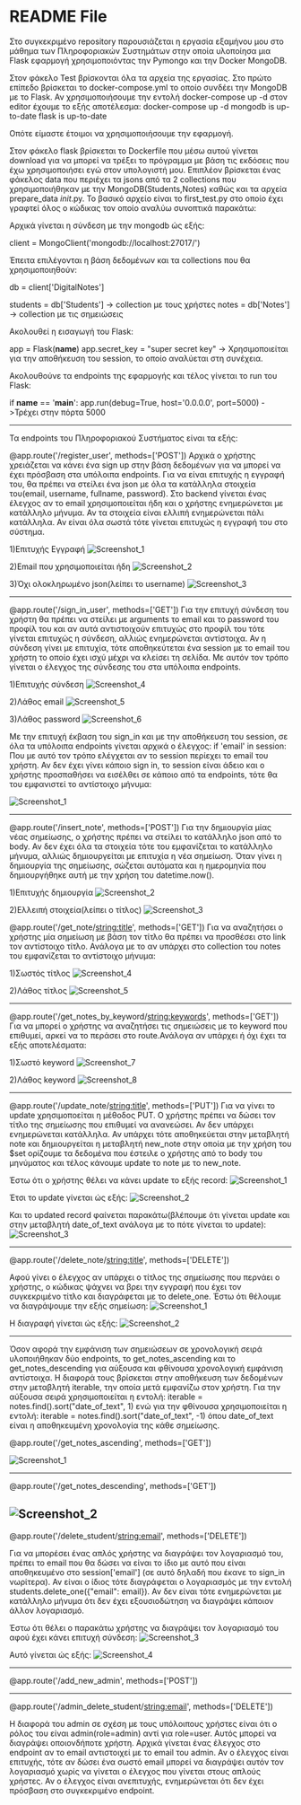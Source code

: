 # README File

Στο συγκεκριμένο repository παρουσιάζεται η εργασία εξαμήνου μου στο μάθημα των Πληροφοριακών Συστημάτων στην οποία υλοποίησα μια Flask εφαρμογή χρησιμοποιόντας την Pymongo και την Docker MongoDB.

Στον φάκελο Test βρίσκονται όλα τα αρχεία της εργασίας. Στο πρώτο επίπεδο βρίσκεται το docker-compose.yml το οποίο συνδέει την MongoDB με το Flask. Αν χρησιμοποιήσουμε την εντολή docker-compose up -d στον editor έχουμε το εξής αποτέλεσμα:
docker-compose up -d
mongodb is up-to-date
flask is up-to-date

Οπότε είμαστε έτοιμοι να χρησιμοποιήσουμε την εφαρμογή.

Στον φάκελο flask βρίσκεται το Dockerfile που μέσω αυτού γίνεται download για να μπορεί να τρέξει το πρόγραμμα με βάση τις εκδόσεις που έχω χρησιμοποιήσει εγώ στον υπολογιστή μου. Επιπλέον βρίσκεται ένας φάκελος data που περιέχει τα jsons από τα 2 collections που χρησιμοποιήθηκαν με την MongoDB(Students,Notes) καθώς και τα αρχεία prepare_data _init_.py. Το βασικό αρχείο είναι το first_test.py στο οποίο έχει γραφτεί όλος ο κώδικας τον οποίο αναλύω συνοπτικά παρακάτω:

Αρχικά γίνεται η σύνδεση με την mongodb ώς εξής: 

client = MongoClient('mongodb://localhost:27017/')

Έπειτα επιλέγονται η βάση δεδομένων και τα collections που θα χρησιμοποιηθούν:

db = client['DigitalNotes']

students = db['Students'] -> collection με τους χρήστες
notes = db['Notes'] -> collection με τις σημειώσεις

Ακολουθεί η εισαγωγή του Flask:

app = Flask(__name__)
app.secret_key = "super secret key" -> Χρησιμοποιείται για την αποθήκευση του session, το οποίο αναλύεται στη συνέχεια.

Ακολουθούνε τα endpoints της εφαρμογής και τέλος γίνεται το run του Flask:

if __name__ == '__main__':
    app.run(debug=True, host='0.0.0.0', port=5000) ->Τρέχει στην πόρτα 5000
    
--------------------------------------------------------------------------------------------------------------------------------------------------------------------    
    
 Τα endpoints του Πληροφοριακού Συστήματος είναι τα εξής:


@app.route('/register_user', methods=['POST'])
  Αρχικά ο χρήστης χρειάζεται να κάνει ένα sign up στην βάση δεδομένων για να μπορεί να έχει πρόσβαση στα υπόλοιπα endpoints. Για να είναι επιτυχής η εγγραφή του, θα     πρέπει να στείλει ένα json με όλα τα κατάλληλα στοιχεία του(email, username, fullname, password). Στο backend γίνεται ένας έλεγχος αν το email χρησιμοποιείται ήδη     και ο χρήστης ενημερώνεται με κατάλληλο μήνυμα. Αν τα στοιχεία είναι ελλιπή ενημερώνεται πάλι κατάλληλα. Αν είναι όλα σωστά τότε γίνεται επιτυχώς η εγγραφή του στο     σύστημα.

1)Επιτυχής Εγγραφή
![Screenshot_1](https://user-images.githubusercontent.com/103457872/177391503-93250008-9f93-44d6-9e05-485202106991.png)

2)Email που χρησιμοποιείται ήδη
![Screenshot_2](https://user-images.githubusercontent.com/103457872/177391507-639a70df-7095-4823-8313-35ac905f112d.png)

3)Όχι ολοκληρωμένο json(λείπει το username)
![Screenshot_3](https://user-images.githubusercontent.com/103457872/177391508-460804ab-1f06-45b7-86ad-c0784f181177.png)




-------------------------------------------------------------------------------------------------------------------------------------------------------------------- 

@app.route('/sign_in_user', methods=['GET'])
Για την επιτυχή σύνδεση του χρήστη θα πρέπει να στείλει με arguments το email και το password του προφίλ του και αν αυτά αντιστοιχούν επιτυχώς στο προφίλ του τότε γίνεται επιτυχώς η σύνδεση, αλλιώς ενημερώνεται αντίστοιχα. Αν η σύνδεση γίνει με επιτυχία, τότε αποθηκεύτεται ένα session με το email του χρήστη το οποίο έχει ισχύ μέχρι να κλείσει τη σελίδα. Με αυτόν τον τρόπο γίνεται ο έλεγχος της σύνδεσης του στα υπόλοιπα endpoints.

1)Επιτυχής σύνδεση
![Screenshot_4](https://user-images.githubusercontent.com/103457872/177391510-e35ec6c8-b682-41f7-9e68-906fb6504dff.png)

2)Λάθος email
![Screenshot_5](https://user-images.githubusercontent.com/103457872/177391511-0601a31d-e5a6-440b-95b9-15088cb2d594.png)


3)Λάθος password
![Screenshot_6](https://user-images.githubusercontent.com/103457872/177391512-256589f0-0aba-47f3-aec9-b68924e8fdde.png)




Με την επιτυχή έκβαση του sign_in και με την αποθήκευση του session, σε όλα τα υπόλοιπα endpoints γίνεται αρχικά ο έλεγχος:
if 'email' in session:
Που με αυτό τον τρόπο ελέγχεται αν το session περίεχει το email του χρήστη. Αν δεν έχει γίνει κάποιο sign in, το session είναι άδειο και ο χρήστης προσπαθήσει να εισέλθει σε κάποιο από τα endpoints, τότε θα του εμφανιστεί το αντίστοιχο μήνυμα:

![Screenshot_1](https://user-images.githubusercontent.com/103457872/177220499-0a44d954-f2ad-4b44-929d-d0bd08fcc3d3.png)

-------------------------------------------------------------------------------------------------------------------------------------------------------------------- 

@app.route('/insert_note', methods=['POST'])
Για την δημιουργία μίας νέας σημείωσης, ο χρήστης πρέπει να στείλει το κατάλληλο json από το body. Αν δεν έχει όλα τα στοιχεία τότε του εμφανίζεται το κατάλληλο μήνυμα, αλλιώς δημιουργείται με επιτυχία η νέα σημείωση. Όταν γίνει η δημιουργία της σημείωσης, σώζεται αυτόματα και η ημερομηνία που δημιουργήθηκε αυτή με την χρήση του datetime.now().

1)Επιτυχής δημιουργία
![Screenshot_2](https://user-images.githubusercontent.com/103457872/177220831-37788cda-6973-48b4-82b4-c47402c4ba19.png)


2)Ελλειπή στοιχεία(λείπει ο τίτλος)
![Screenshot_3](https://user-images.githubusercontent.com/103457872/177220832-cec214f6-1fe9-44d8-a91c-1c75056591f1.png)


@app.route('/get_note/<string:title>', methods=['GET'])
Για να αναζητήσει ο χρήστης μία σημείωση με βάση τον τίτλο θα πρέπει να προσθέσει στο link τον αντίστοιχο τίτλο. Ανάλογα με το αν υπάρχει στο collection του notes του εμφανίζεται το αντίστοιχο μήνυμα:

1)Σωστός τίτλος
![Screenshot_4](https://user-images.githubusercontent.com/103457872/177221214-a908fa4d-342e-4e56-9887-c2d71c1b4b4f.png)

2)Λάθος τίτλος
![Screenshot_5](https://user-images.githubusercontent.com/103457872/177221218-dc3fb9f7-4c7f-4d1a-ac3c-1f7cef98d7db.png)


-------------------------------------------------------------------------------------------------------------------------------------------------------------------- 

@app.route('/get_notes_by_keyword/<string:keywords>', methods=['GET'])
Για να μπορεί ο χρήστης να αναζητήσει τις σημειώσεις με το keyword που επιθυμεί, αρκεί να το περάσει στο route.Ανάλογα αν υπάρχει ή όχι έχει τα εξής αποτελέσματα:

1)Σωστό keyword
![Screenshot_7](https://user-images.githubusercontent.com/103457872/177602656-7d26137b-151f-4bdb-8268-d64071aa20ab.png)

2)Λάθος keyword
![Screenshot_8](https://user-images.githubusercontent.com/103457872/177602660-c059b232-533e-4d7a-b259-77fb005106ed.png)

-------------------------------------------------------------------------------------------------------------------------------------------------------------------- 

@app.route('/update_note/<string:title>', methods=['PUT'])
Για να γίνει το update χρησιμοποείται η μέθοδος PUT. Ο χρήστης πρέπει να δώσει τον τίτλο της σημείωσης που επιθυμεί να ανανεώσει. Αν δεν υπάρχει ενημερώνεται κατάλληλα. Αν υπάρχει τότε αποθηκεύεται στην μεταβλητή note και δημιουργείται η μεταβλητή new_note στην οποία με την χρήση του $set ορίζουμε τα δεδομένα που έστειλε ο χρήστης από το body του μηνύματος και τέλος κάνουμε update το note με το new_note.

Έστω ότι ο χρήστης θέλει να κάνει update το εξής record:
![Screenshot_1](https://user-images.githubusercontent.com/103457872/177603772-c61099f7-ac2f-4ef5-873c-debbcfae4c0a.png)

Έτσι το update γίνεται ώς εξής:
![Screenshot_2](https://user-images.githubusercontent.com/103457872/177604169-73587da9-afbd-46e8-aa18-a9d8e827db23.png)

Και το updated record φαίνεται παρακάτω(βλέπουμε ότι γίνεται update και στην μεταβλητή date_of_text ανάλογα με το πότε γίνεται το update):
![Screenshot_3](https://user-images.githubusercontent.com/103457872/177604172-de066937-dd00-4535-8689-4a0b91dfdd84.png)

-------------------------------------------------------------------------------------------------------------------------------------------------------------------- 

@app.route('/delete_note/<string:title>', methods=['DELETE'])

Αφού γίνει ο έλεγχος αν υπάρχει ο τίτλος της σημείωσης που περνάει ο χρήστης, ο κώδικας ψάχνει να βρει την εγγραφή που έχει τον συγκεκριμένο τίτλο και διαγράφεται με το delete_one.
Έστω ότι θέλουμε να διαγράψουμε την εξής σημείωση:
![Screenshot_1](https://user-images.githubusercontent.com/103457872/177604901-7503b42b-0557-4326-9679-61614cb93bc0.png)

Η διαγραφή γίνεται ώς εξής:
![Screenshot_2](https://user-images.githubusercontent.com/103457872/177605025-fee441a1-6286-4646-8c8c-430d6ad2a01b.png)

-------------------------------------------------------------------------------------------------------------------------------------------------------------------- 

Όσον αφορά την εμφάνιση των σημειώσεων σε χρονολογική σειρά υλοποιήθηκαν δύο endpoints, το get_notes_ascending και το get_notes_descending για αύξουσα και φθίνουσα χρονολογική εμφάνιση αντίστοιχα. Η διαφορά τους βρίσκεται στην αποθήκευση των δεδομένων στην μεταβλητή iterable, την οποία μετά εμφανίζω στον χρήστη. Για την αύξουσα σειρά χρησιμοποιείται η εντολή: iterable = notes.find().sort("date_of_text", 1) ενώ για την φθίνουσα χρησιμοποιείται η εντολή: iterable =  notes.find().sort("date_of_text", -1) όπου date_of_text είναι η αποθηκευμένη χρονολογία της κάθε σημείωσης.

@app.route('/get_notes_ascending', methods=['GET'])

![Screenshot_1](https://user-images.githubusercontent.com/103457872/177605723-1331a4fb-4acd-4089-ad89-fc592605e6ef.png)

-------------------------------------------------------------------------------------------------------------------------------------------------------------------- 

@app.route('/get_notes_descending', methods=['GET'])

![Screenshot_2](https://user-images.githubusercontent.com/103457872/177605727-780c1fa4-8ffa-4bb3-ade9-3d8db9be65cb.png)
-------------------------------------------------------------------------------------------------------------------------------------------------------------------- 

@app.route('/delete_student/<string:email>', methods=['DELETE'])

Για να μπορέσει ένας απλός χρήστης να διαγράψει τον λογαριασμό του, πρέπει το email που θα δώσει να είναι το ίδιο με αυτό που είναι αποθηκευμένο στο session['email'] (σε αυτό δηλαδή που έκανε το sign_in νωρίτερα). Αν είναι ο ίδιος τότε διαγράφεται ο λογαριασμός με την εντολή students.delete_one({"email": email}). Αν δεν είναι τότε ενημερώνεται με κατάλληλο μήνυμα ότι δεν έχει εξουσιοδώτηση να διαγράψει κάποιον άλλον λογαριασμό.

Έστω ότι θέλει ο παρακάτω χρήστης να διαγράψει τον λογαριασμό του αφού έχει κάνει επιτυχή σύνδεση:
![Screenshot_3](https://user-images.githubusercontent.com/103457872/177606523-9ee39539-0088-4e5f-a6ac-da4b2f75e949.png)

Αυτό γίνεται ώς εξής:
![Screenshot_4](https://user-images.githubusercontent.com/103457872/177606871-3d45c3f6-a229-4fc1-9bd0-e0ba01dd2581.png)


-------------------------------------------------------------------------------------------------------------------------------------------------------------------- 

@app.route('/add_new_admin', methods=['POST'])


-------------------------------------------------------------------------------------------------------------------------------------------------------------------- 

@app.route('/admin_delete_student/<string:email>', methods=['DELETE'])

Η διαφορά του admin σε σχέση με τους υπόλοιπους χρήστες είναι ότι ο ρόλος του είναι admin(role=admin) αντί για role=user. Αυτός μπορεί να διαγράψει οποιονδήποτε χρήστη. Αρχικά γίνεται ένας έλεγχος στο endpoint αν το email αντιστοιχεί με το email του admin. Αν ο έλεγχος είναι επιτυχής, τότε αν δώσει ένα σωστό email μπορεί να διαγράψει αυτόν τον λογαριασμό χωρίς να γίνεται ο έλεγχος που γίνεται στους απλούς χρήστες. Αν ο έλεγχος είναι ανεπιτυχής, ενημερώνεται ότι δεν έχει πρόσβαση στο συγκεκριμένο endpoint.

